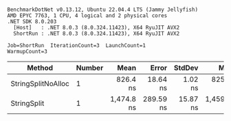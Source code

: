 ```

BenchmarkDotNet v0.13.12, Ubuntu 22.04.4 LTS (Jammy Jellyfish)
AMD EPYC 7763, 1 CPU, 4 logical and 2 physical cores
.NET SDK 8.0.203
  [Host]   : .NET 8.0.3 (8.0.324.11423), X64 RyuJIT AVX2
  ShortRun : .NET 8.0.3 (8.0.324.11423), X64 RyuJIT AVX2

Job=ShortRun  IterationCount=3  LaunchCount=1  
WarmupCount=3  

```
| Method             | Number | Mean       | Error     | StdDev   | Min        | Max        | Gen0   | Allocated |
|------------------- |------- |-----------:|----------:|---------:|-----------:|-----------:|-------:|----------:|
| StringSplitNoAlloc | 1      |   826.4 ns |  18.64 ns |  1.02 ns |   825.2 ns |   827.0 ns |      - |         - |
| StringSplit        | 1      | 1,474.8 ns | 289.59 ns | 15.87 ns | 1,459.5 ns | 1,491.2 ns | 0.0381 |    3208 B |
